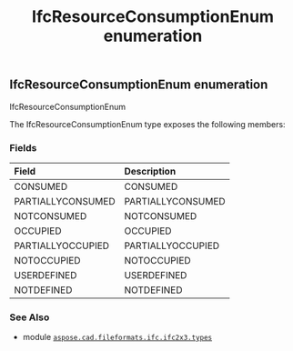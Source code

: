 ﻿---
title: IfcResourceConsumptionEnum enumeration
second_title: Aspose.CAD for Python via .NET API References
description: 
type: docs
weight: 2800
url: /aspose.cad.fileformats.ifc.ifc2x3.types/ifcresourceconsumptionenum/
is_root: false
---

## IfcResourceConsumptionEnum enumeration

IfcResourceConsumptionEnum



The IfcResourceConsumptionEnum type exposes the following members:

### Fields
| Field | Description |
| :- | :- |
| CONSUMED | CONSUMED |
| PARTIALLYCONSUMED | PARTIALLYCONSUMED |
| NOTCONSUMED | NOTCONSUMED |
| OCCUPIED | OCCUPIED |
| PARTIALLYOCCUPIED | PARTIALLYOCCUPIED |
| NOTOCCUPIED | NOTOCCUPIED |
| USERDEFINED | USERDEFINED |
| NOTDEFINED | NOTDEFINED |



### See Also
* module [`aspose.cad.fileformats.ifc.ifc2x3.types`](..)
